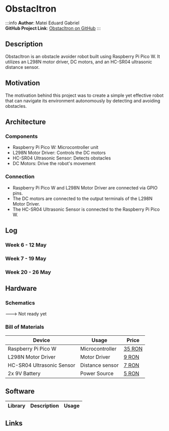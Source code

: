 # Obstacltron

:::info 
**Author**: Matei Eduard Gabriel \
**GitHub Project Link**: [Obstacltron on GitHub](https://github.com/UPB-FILS-MA/project-lexofficial29)
:::

## Description

Obstacltron is an obstacle avoider robot built using Raspberry Pi Pico W. It utilizes an L298N motor driver, DC motors, and an HC-SR04 ultrasonic distance sensor.

## Motivation

The motivation behind this project was to create a simple yet effective robot that can navigate its environment autonomously by detecting and avoiding obstacles.

## Architecture


### Components
- Raspberry Pi Pico W: Microcontroller unit
- L298N Motor Driver: Controls the DC motors
- HC-SR04 Ultrasonic Sensor: Detects obstacles
- DC Motors: Drive the robot's movement

### Connection
- Raspberry Pi Pico W and L298N Motor Driver are connected via GPIO pins.
- The DC motors are connected to the output terminals of the L298N Motor Driver.
- The HC-SR04 Ultrasonic Sensor is connected to the Raspberry Pi Pico W.

## Log

### Week 6 - 12 May

### Week 7 - 19 May

### Week 20 - 26 May

## Hardware

### Schematics

---> Not ready yet

### Bill of Materials

| Device                          | Usage              | Price              |
|---------------------------------|--------------------|--------------------|
| Raspberry Pi Pico W             | Microcontroller    | [35 RON](https://www.optimusdigital.ro/en/raspberry-pi-boards/12394-raspberry-pi-pico-w.html) |
| L298N Motor Driver              | Motor Driver       | [9 RON](https://www.optimusdigital.ro/en/brushed-motor-drivers/145-l298n-dual-motor-driver.html) |
| HC-SR04 Ultrasonic Sensor       | Distance sensor    | [7 RON](https://www.optimusdigital.ro/en/ultrasonic-sensors/9-hc-sr04-ultrasonic-sensor.html) |
| 2x 9V Battery                   | Power Source       | [5 RON](https://www.emag.ro/baterie-varta-superlife-zinc-carbon-9v-s1-4008496556632/pd/D0T5S3MBM/)

## Software

| Library             | Description             | Usage                                       |
|---------------------|-------------------------|---------------------------------------------|


## Links
